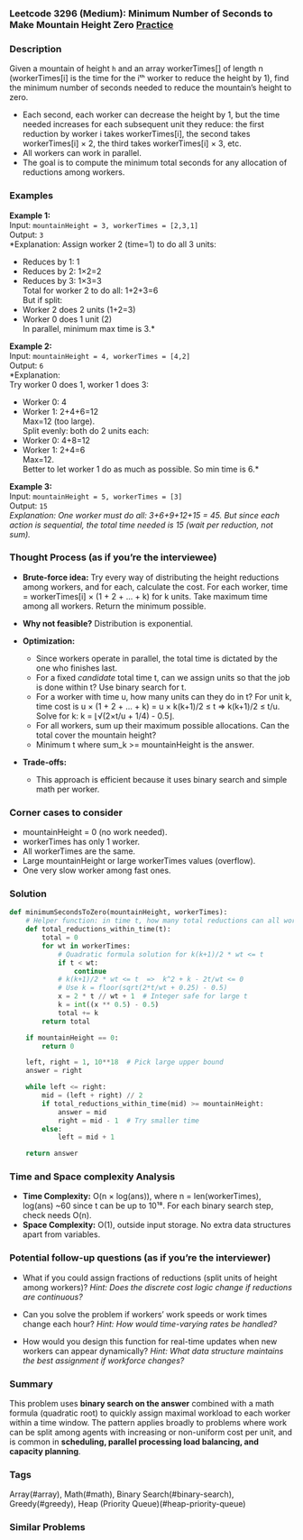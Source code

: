 ### Leetcode 3296 (Medium): Minimum Number of Seconds to Make Mountain Height Zero [Practice](https://leetcode.com/problems/minimum-number-of-seconds-to-make-mountain-height-zero)

### Description  
Given a mountain of height `h` and an array workerTimes[] of length n (workerTimes[i] is the time for the iᵗʰ worker to reduce the height by 1), find the minimum number of seconds needed to reduce the mountain’s height to zero.  
- Each second, each worker can decrease the height by 1, but the time needed increases for each subsequent unit they reduce: the first reduction by worker i takes workerTimes[i], the second takes workerTimes[i] × 2, the third takes workerTimes[i] × 3, etc.
- All workers can work in parallel.
- The goal is to compute the minimum total seconds for any allocation of reductions among workers.

### Examples  

**Example 1:**  
Input: `mountainHeight = 3, workerTimes = [2,3,1]`  
Output: `3`  
*Explanation: Assign worker 2 (time=1) to do all 3 units:  
- Reduces by 1: 1  
- Reduces by 2: 1×2=2  
- Reduces by 3: 1×3=3  
Total for worker 2 to do all: 1+2+3=6  
But if split:  
- Worker 2 does 2 units (1+2=3)  
- Worker 0 does 1 unit (2)  
In parallel, minimum max time is 3.*

**Example 2:**  
Input: `mountainHeight = 4, workerTimes = [4,2]`  
Output: `6`  
*Explanation:  
Try worker 0 does 1, worker 1 does 3:  
- Worker 0: 4  
- Worker 1: 2+4+6=12  
Max=12 (too large).  
Split evenly: both do 2 units each:  
- Worker 0: 4+8=12  
- Worker 1: 2+4=6  
Max=12.  
Better to let worker 1 do as much as possible. So min time is 6.*

**Example 3:**  
Input: `mountainHeight = 5, workerTimes = [3]`  
Output: `15`  
*Explanation: One worker must do all: 3+6+9+12+15 = 45. But since each action is sequential, the total time needed is 15 (wait per reduction, not sum).*

### Thought Process (as if you’re the interviewee)  
- **Brute-force idea:** Try every way of distributing the height reductions among workers, and for each, calculate the cost. For each worker, time = workerTimes[i] × (1 + 2 + ... + k) for k units. Take maximum time among all workers. Return the minimum possible.
- **Why not feasible?** Distribution is exponential.
- **Optimization:**  
  - Since workers operate in parallel, the total time is dictated by the one who finishes last.
  - For a fixed *candidate* total time t, can we assign units so that the job is done within t? Use binary search for t.
  - For a worker with time u, how many units can they do in t? For unit k, time cost is u × (1 + 2 + ... + k) = u × k(k+1)/2 ≤ t ⇒ k(k+1)/2 ≤ t/u.  
    Solve for k: k = ⌊√(2×t/u + 1/4) - 0.5⌋.
  - For all workers, sum up their maximum possible allocations. Can the total cover the mountain height?  
  - Minimum t where sum_k >= mountainHeight is the answer.

- **Trade-offs:**  
  - This approach is efficient because it uses binary search and simple math per worker.

### Corner cases to consider  
- mountainHeight = 0 (no work needed).
- workerTimes has only 1 worker.
- All workerTimes are the same.
- Large mountainHeight or large workerTimes values (overflow).
- One very slow worker among fast ones.

### Solution

```python
def minimumSecondsToZero(mountainHeight, workerTimes):
    # Helper function: in time t, how many total reductions can all workers do?
    def total_reductions_within_time(t):
        total = 0
        for wt in workerTimes:
            # Quadratic formula solution for k(k+1)/2 * wt <= t
            if t < wt:
                continue
            # k(k+1)/2 * wt <= t  =>  k^2 + k - 2t/wt <= 0
            # Use k = floor(sqrt(2*t/wt + 0.25) - 0.5)
            x = 2 * t // wt + 1  # Integer safe for large t
            k = int((x ** 0.5) - 0.5)
            total += k
        return total

    if mountainHeight == 0:
        return 0

    left, right = 1, 10**18  # Pick large upper bound
    answer = right

    while left <= right:
        mid = (left + right) // 2
        if total_reductions_within_time(mid) >= mountainHeight:
            answer = mid
            right = mid - 1  # Try smaller time
        else:
            left = mid + 1

    return answer
```

### Time and Space complexity Analysis  

- **Time Complexity:** O(n × log(ans)), where n = len(workerTimes), log(ans) ~60 since t can be up to 10¹⁸. For each binary search step, check needs O(n).
- **Space Complexity:** O(1), outside input storage. No extra data structures apart from variables.

### Potential follow-up questions (as if you’re the interviewer)  

- What if you could assign fractions of reductions (split units of height among workers)?
  *Hint: Does the discrete cost logic change if reductions are continuous?*

- Can you solve the problem if workers’ work speeds or work times change each hour?
  *Hint: How would time-varying rates be handled?*

- How would you design this function for real-time updates when new workers can appear dynamically?
  *Hint: What data structure maintains the best assignment if workforce changes?*

### Summary
This problem uses **binary search on the answer** combined with a math formula (quadratic root) to quickly assign maximal workload to each worker within a time window. The pattern applies broadly to problems where work can be split among agents with increasing or non-uniform cost per unit, and is common in **scheduling, parallel processing load balancing, and capacity planning**.

### Tags
Array(#array), Math(#math), Binary Search(#binary-search), Greedy(#greedy), Heap (Priority Queue)(#heap-priority-queue)

### Similar Problems
